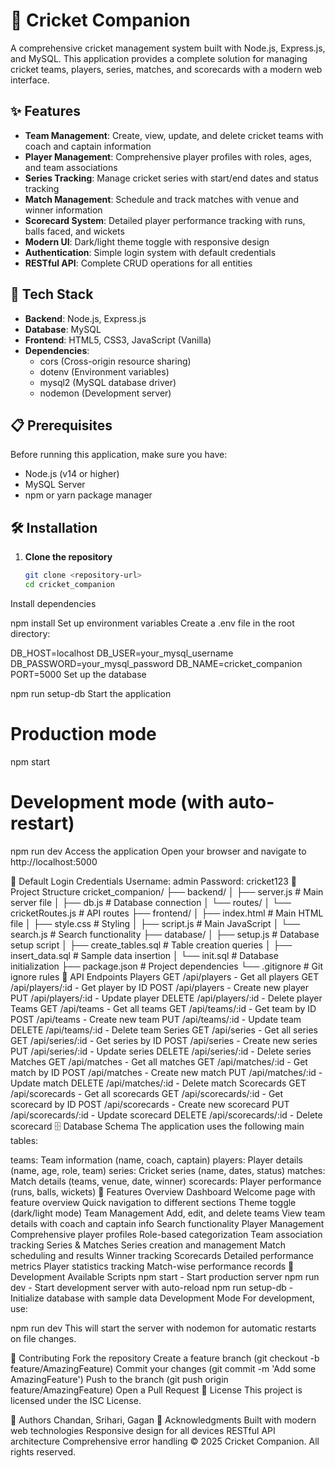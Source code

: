 # 🏏 Cricket Companion

A comprehensive cricket management system built with Node.js, Express.js, and MySQL. This application provides a complete solution for managing cricket teams, players, series, matches, and scorecards with a modern web interface.

## ✨ Features

- **Team Management**: Create, view, update, and delete cricket teams with coach and captain information
- **Player Management**: Comprehensive player profiles with roles, ages, and team associations
- **Series Tracking**: Manage cricket series with start/end dates and status tracking
- **Match Management**: Schedule and track matches with venue and winner information
- **Scorecard System**: Detailed player performance tracking with runs, balls faced, and wickets
- **Modern UI**: Dark/light theme toggle with responsive design
- **Authentication**: Simple login system with default credentials
- **RESTful API**: Complete CRUD operations for all entities

## 🚀 Tech Stack

- **Backend**: Node.js, Express.js
- **Database**: MySQL
- **Frontend**: HTML5, CSS3, JavaScript (Vanilla)
- **Dependencies**: 
  - cors (Cross-origin resource sharing)
  - dotenv (Environment variables)
  - mysql2 (MySQL database driver)
  - nodemon (Development server)

## 📋 Prerequisites

Before running this application, make sure you have:

- Node.js (v14 or higher)
- MySQL Server
- npm or yarn package manager

## 🛠️ Installation

1. **Clone the repository**
   ```bash
   git clone <repository-url>
   cd cricket_companion
Install dependencies

npm install
Set up environment variables Create a .env file in the root directory:

DB_HOST=localhost
DB_USER=your_mysql_username
DB_PASSWORD=your_mysql_password
DB_NAME=cricket_companion
PORT=5000
Set up the database

npm run setup-db
Start the application

# Production mode
npm start

# Development mode (with auto-restart)
npm run dev
Access the application Open your browser and navigate to http://localhost:5000

🔐 Default Login Credentials
Username: admin
Password: cricket123
📁 Project Structure
cricket_companion/
├── backend/
│   ├── server.js          # Main server file
│   ├── db.js              # Database connection
│   └── routes/
│       └── cricketRoutes.js # API routes
├── frontend/
│   ├── index.html         # Main HTML file
│   ├── style.css          # Styling
│   ├── script.js          # Main JavaScript
│   └── search.js          # Search functionality
├── database/
│   ├── setup.js           # Database setup script
│   ├── create_tables.sql  # Table creation queries
│   ├── insert_data.sql    # Sample data insertion
│   └── init.sql           # Database initialization
├── package.json           # Project dependencies
└── .gitignore            # Git ignore rules
🔌 API Endpoints
Players
GET /api/players - Get all players
GET /api/players/:id - Get player by ID
POST /api/players - Create new player
PUT /api/players/:id - Update player
DELETE /api/players/:id - Delete player
Teams
GET /api/teams - Get all teams
GET /api/teams/:id - Get team by ID
POST /api/teams - Create new team
PUT /api/teams/:id - Update team
DELETE /api/teams/:id - Delete team
Series
GET /api/series - Get all series
GET /api/series/:id - Get series by ID
POST /api/series - Create new series
PUT /api/series/:id - Update series
DELETE /api/series/:id - Delete series
Matches
GET /api/matches - Get all matches
GET /api/matches/:id - Get match by ID
POST /api/matches - Create new match
PUT /api/matches/:id - Update match
DELETE /api/matches/:id - Delete match
Scorecards
GET /api/scorecards - Get all scorecards
GET /api/scorecards/:id - Get scorecard by ID
POST /api/scorecards - Create new scorecard
PUT /api/scorecards/:id - Update scorecard
DELETE /api/scorecards/:id - Delete scorecard
🗄️ Database Schema
The application uses the following main tables:

teams: Team information (name, coach, captain)
players: Player details (name, age, role, team)
series: Cricket series (name, dates, status)
matches: Match details (teams, venue, date, winner)
scorecards: Player performance (runs, balls, wickets)
🎨 Features Overview
Dashboard
Welcome page with feature overview
Quick navigation to different sections
Theme toggle (dark/light mode)
Team Management
Add, edit, and delete teams
View team details with coach and captain info
Search functionality
Player Management
Comprehensive player profiles
Role-based categorization
Team association tracking
Series & Matches
Series creation and management
Match scheduling and results
Winner tracking
Scorecards
Detailed performance metrics
Player statistics tracking
Match-wise performance records
🚀 Development
Available Scripts
npm start - Start production server
npm run dev - Start development server with auto-reload
npm run setup-db - Initialize database with sample data
Development Mode
For development, use:

npm run dev
This will start the server with nodemon for automatic restarts on file changes.

🤝 Contributing
Fork the repository
Create a feature branch (git checkout -b feature/AmazingFeature)
Commit your changes (git commit -m 'Add some AmazingFeature')
Push to the branch (git push origin feature/AmazingFeature)
Open a Pull Request
📝 License
This project is licensed under the ISC License.

👥 Authors
Chandan,
Srihari,
Gagan
🙏 Acknowledgments
Built with modern web technologies
Responsive design for all devices
RESTful API architecture
Comprehensive error handling
© 2025 Cricket Companion. All rights reserved.
